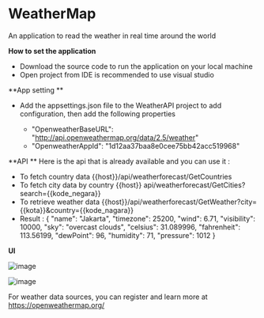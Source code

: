 # WeatherMap


An application to read the weather in real time around the world


**How to set the application**

- Download the source code to run the application on your local machine
- Open project from IDE is recommended to use visual studio

**App setting **
- Add the appsettings.json file to the WeatherAPI project to add configuration, then add the following properties

  - "OpenweatherBaseURL": "http://api.openweathermap.org/data/2.5/weather"
  - "OpenweatherAppId": "1d12aa37baa8e0cee75bb42acc519968"
  
  
 **API **
 Here is the api that is already available and you can use it :
 - To fetch country data {{host}}/api/weatherforecast/GetCountries
 - To fetch city data by country {{host}} api/weatherforecast/GetCities?search={{kode_negara}}
 - To retrieve weather data {{host}}/api/weatherforecast/GetWeather?city={{kota}}&country={{kode_nagara}}
 - Result :
  {
    "name": "Jakarta",
    "timezone": 25200,
    "wind": 6.71,
    "visibility": 10000,
    "sky": "overcast clouds",
    "celsius": 31.089996,
    "fahrenheit": 113.56199,
    "dewPoint": 96,
    "humidity": 71,
    "pressure": 1012
}

**UI**

![image](https://user-images.githubusercontent.com/13058978/224521627-e6f6dd06-df34-45b0-af35-020396e8790d.png)

![image](https://user-images.githubusercontent.com/13058978/224521643-fb346690-7f81-4eb3-b428-70d8ecc26c0e.png)



For weather data sources, you can register and learn more at https://openweathermap.org/


